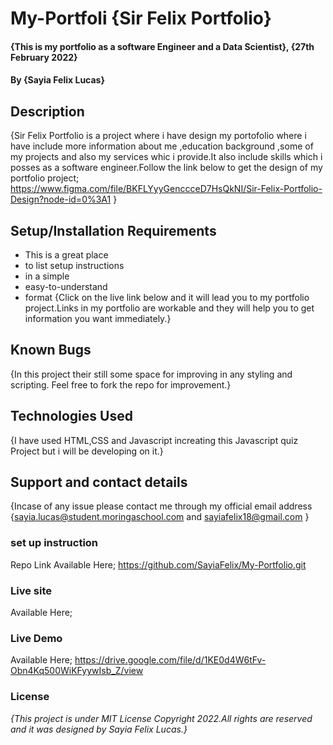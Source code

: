 # My-Portfoli {Sir Felix Portfolio}
#### {This is my portfolio as a software Engineer and a Data Scientist}, {27th February 2022}
#### By **{Sayia Felix Lucas}**
## Description
{Sir Felix Portfolio is a project where i have design my portofolio where i have include more information about me ,education background ,some of my projects and also my services whic i provide.It also include skills which i posses as a software engineer.Follow the link below to get the design of my portfolio project; 
https://www.figma.com/file/BKFLYyyGenccceD7HsQkNI/Sir-Felix-Portfolio-Design?node-id=0%3A1 }

## Setup/Installation Requirements
* This is a great place
* to list setup instructions
* in a simple
* easy-to-understand
* format
{Click on the live link below and it will lead you to my portfolio project.Links in my portfolio are workable and they will help you to get information you want immediately.}

## Known Bugs
{In this project their still some space for improving in any styling and scripting. Feel free to fork the repo for improvement.}

## Technologies Used
{I have used HTML,CSS and Javascript increating this Javascript quiz Project but i will be developing on it.}

## Support and contact details
{Incase of any issue please contact me through my official email address {sayia.lucas@student.moringaschool.com  and sayiafelix18@gmail.com }

### set up instruction 
Repo Link Available Here;
https://github.com/SayiaFelix/My-Portfolio.git


### Live site
Available Here;



### Live Demo
Available Here; 
https://drive.google.com/file/d/1KE0d4W6tFv-Obn4Kq500WiKFyywIsb_Z/view


### License
*{This project is under MIT License Copyright 2022.All rights are reserved and it was designed by Sayia Felix Lucas.}*

  